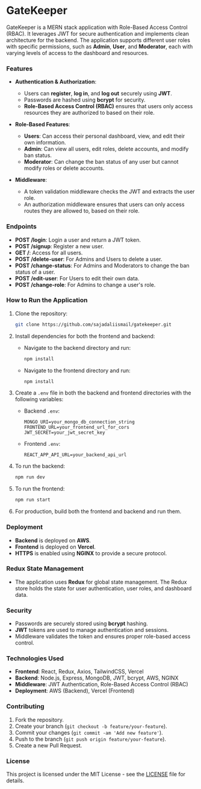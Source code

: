 # GateKeeper

GateKeeper is a MERN stack application with Role-Based Access Control (RBAC). It leverages JWT for secure authentication and implements clean architecture for the backend. The application supports different user roles with specific permissions, such as **Admin**, **User**, and **Moderator**, each with varying levels of access to the dashboard and resources.

### Features

- **Authentication & Authorization**:
  - Users can **register**, **log in**, and **log out** securely using **JWT**.
  - Passwords are hashed using **bcrypt** for security.
  - **Role-Based Access Control (RBAC)** ensures that users only access resources they are authorized to based on their role.
- **Role-Based Features**:

  - **Users**: Can access their personal dashboard, view, and edit their own information.
  - **Admin**: Can view all users, edit roles, delete accounts, and modify ban status.
  - **Moderator**: Can change the ban status of any user but cannot modify roles or delete accounts.

- **Middleware**:
  - A token validation middleware checks the JWT and extracts the user role.
  - An authorization middleware ensures that users can only access routes they are allowed to, based on their role.

### Endpoints

- **POST /login**: Login a user and return a JWT token.
- **POST /signup**: Register a new user.
- **GET /**: Access for all users.
- **POST /delete-user**: For Admins and Users to delete a user.
- **POST /change-status**: For Admins and Moderators to change the ban status of a user.
- **POST /edit-user**: For Users to edit their own data.
- **POST /change-role**: For Admins to change a user's role.

### How to Run the Application

1. Clone the repository:

   ```bash
   git clone https://github.com/sajadaliismail/gatekeeper.git
   ```

2. Install dependencies for both the frontend and backend:

   - Navigate to the backend directory and run:
     ```bash
     npm install
     ```
   - Navigate to the frontend directory and run:
     ```bash
     npm install
     ```

3. Create a `.env` file in both the backend and frontend directories with the following variables:

   - Backend `.env`:
     ```
     MONGO_URI=your_mongo_db_connection_string
     FRONTEND_URL=your_frontend_url_for_cors
     JWT_SECRET=your_jwt_secret_key
     ```
   - Frontend `.env`:
     ```
     REACT_APP_API_URL=your_backend_api_url
     ```

4. To run the backend:

   ```bash
   npm run dev
   ```

5. To run the frontend:

   ```bash
   npm run start
   ```

6. For production, build both the frontend and backend and run them.

### Deployment

- **Backend** is deployed on **AWS**.
- **Frontend** is deployed on **Vercel**.
- **HTTPS** is enabled using **NGINX** to provide a secure protocol.

### Redux State Management

- The application uses **Redux** for global state management. The Redux store holds the state for user authentication, user roles, and dashboard data.

### Security

- Passwords are securely stored using **bcrypt** hashing.
- **JWT** tokens are used to manage authentication and sessions.
- Middleware validates the token and ensures proper role-based access control.

### Technologies Used

- **Frontend**: React, Redux, Axios, TailwindCSS, Vercel
- **Backend**: Node.js, Express, MongoDB, JWT, bcrypt, AWS, NGINX
- **Middleware**: JWT Authentication, Role-Based Access Control (RBAC)
- **Deployment**: AWS (Backend), Vercel (Frontend)

### Contributing

1. Fork the repository.
2. Create your branch (`git checkout -b feature/your-feature`).
3. Commit your changes (`git commit -am 'Add new feature'`).
4. Push to the branch (`git push origin feature/your-feature`).
5. Create a new Pull Request.

### License

This project is licensed under the MIT License - see the [LICENSE](LICENSE) file for details.
